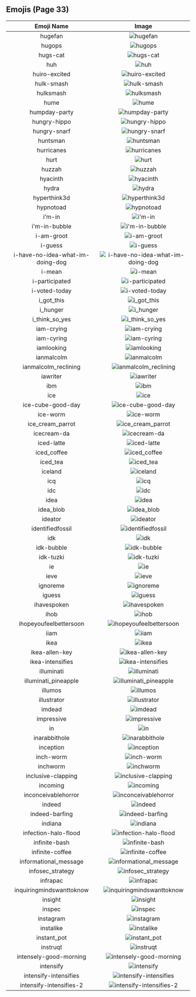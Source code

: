 
  ## Emojis (Page 33)
  |Emoji Name|Image|
  | :-: | :-: |
  |hugefan| ![hugefan](/output/hugefan.png)|
  |hugops| ![hugops](/output/hugops.png)|
  |hugs-cat| ![hugs-cat](/output/hugs-cat.gif)|
  |huh| ![huh](/output/huh.png)|
  |huiro-excited| ![huiro-excited](/output/huiro-excited.gif)|
  |hulk-smash| ![hulk-smash](/output/hulk-smash.gif)|
  |hulksmash| ![hulksmash](/output/hulksmash.png)|
  |hume| ![hume](/output/hume.png)|
  |humpday-party| ![humpday-party](/output/humpday-party.gif)|
  |hungry-hippo| ![hungry-hippo](/output/hungry-hippo.gif)|
  |hungry-snarf| ![hungry-snarf](/output/hungry-snarf.png)|
  |huntsman| ![huntsman](/output/huntsman.png)|
  |hurricanes| ![hurricanes](/output/hurricanes.png)|
  |hurt| ![hurt](/output/hurt.png)|
  |huzzah| ![huzzah](/output/huzzah.gif)|
  |hyacinth| ![hyacinth](/output/hyacinth.png)|
  |hydra| ![hydra](/output/hydra.png)|
  |hyperthink3d| ![hyperthink3d](/output/hyperthink3d.gif)|
  |hypnotoad| ![hypnotoad](/output/hypnotoad.gif)|
  |i'm-in| ![i'm-in](/output/i'm-in.gif)|
  |i'm-in-bubble| ![i'm-in-bubble](/output/i'm-in-bubble)|
  |i-am-groot| ![i-am-groot](/output/i-am-groot.jpg)|
  |i-guess| ![i-guess](/output/i-guess.png)|
  |i-have-no-idea-what-im-doing-dog| ![i-have-no-idea-what-im-doing-dog](/output/i-have-no-idea-what-im-doing-dog)|
  |i-mean| ![i-mean](/output/i-mean.png)|
  |i-participated| ![i-participated](/output/i-participated)|
  |i-voted-today| ![i-voted-today](/output/i-voted-today.png)|
  |i_got_this| ![i_got_this](/output/i_got_this.jpg)|
  |i_hunger| ![i_hunger](/output/i_hunger)|
  |i_think_so_yes| ![i_think_so_yes](/output/i_think_so_yes.png)|
  |iam-crying| ![iam-crying](/output/iam-crying.gif)|
  |iam-cyring| ![iam-cyring](/output/iam-cyring.gif)|
  |iamlooking| ![iamlooking](/output/iamlooking.jpg)|
  |ianmalcolm| ![ianmalcolm](/output/ianmalcolm.png)|
  |ianmalcolm_reclining| ![ianmalcolm_reclining](/output/ianmalcolm_reclining.png)|
  |iawriter| ![iawriter](/output/iawriter.png)|
  |ibm| ![ibm](/output/ibm.jpg)|
  |ice| ![ice](/output/ice.png)|
  |ice-cube-good-day| ![ice-cube-good-day](/output/ice-cube-good-day.png)|
  |ice-worm| ![ice-worm](/output/ice-worm.png)|
  |ice_cream_parrot| ![ice_cream_parrot](/output/ice_cream_parrot.gif)|
  |icecream-da| ![icecream-da](/output/icecream-da.png)|
  |iced-latte| ![iced-latte](/output/iced-latte.png)|
  |iced_coffee| ![iced_coffee](/output/iced_coffee.png)|
  |iced_tea| ![iced_tea](/output/iced_tea.png)|
  |iceland| ![iceland](/output/iceland.png)|
  |icq| ![icq](/output/icq.png)|
  |idc| ![idc](/output/idc.png)|
  |idea| ![idea](/output/idea.png)|
  |idea_blob| ![idea_blob](/output/idea_blob.png)|
  |ideator| ![ideator](/output/ideator.png)|
  |identifiedfossil| ![identifiedfossil](/output/identifiedfossil.png)|
  |idk| ![idk](/output/idk.png)|
  |idk-bubble| ![idk-bubble](/output/idk-bubble.gif)|
  |idk-tuzki| ![idk-tuzki](/output/idk-tuzki.gif)|
  |ie| ![ie](/output/ie.png)|
  |ieve| ![ieve](/output/ieve.png)|
  |ignoreme| ![ignoreme](/output/ignoreme.jpg)|
  |iguess| ![iguess](/output/iguess.png)|
  |ihavespoken| ![ihavespoken](/output/ihavespoken.jpg)|
  |ihob| ![ihob](/output/ihob.png)|
  |ihopeyoufeelbettersoon| ![ihopeyoufeelbettersoon](/output/ihopeyoufeelbettersoon)|
  |iiam| ![iiam](/output/iiam.gif)|
  |ikea| ![ikea](/output/ikea.png)|
  |ikea-allen-key| ![ikea-allen-key](/output/ikea-allen-key.png)|
  |ikea-intensifies| ![ikea-intensifies](/output/ikea-intensifies.gif)|
  |illuminati| ![illuminati](/output/illuminati.png)|
  |illuminati_pineapple| ![illuminati_pineapple](/output/illuminati_pineapple.png)|
  |illumos| ![illumos](/output/illumos.png)|
  |illustrator| ![illustrator](/output/illustrator.png)|
  |imdead| ![imdead](/output/imdead.png)|
  |impressive| ![impressive](/output/impressive.jpg)|
  |in| ![in](/output/in.png)|
  |inarabbithole| ![inarabbithole](/output/inarabbithole.jpg)|
  |inception| ![inception](/output/inception.gif)|
  |inch-worm| ![inch-worm](/output/inch-worm.png)|
  |inchworm| ![inchworm](/output/inchworm.png)|
  |inclusive-clapping| ![inclusive-clapping](/output/inclusive-clapping.gif)|
  |incoming| ![incoming](/output/incoming.png)|
  |inconceivablehorror| ![inconceivablehorror](/output/inconceivablehorror.png)|
  |indeed| ![indeed](/output/indeed.png)|
  |indeed-barfing| ![indeed-barfing](/output/indeed-barfing.png)|
  |indiana| ![indiana](/output/indiana.gif)|
  |infection-halo-flood| ![infection-halo-flood](/output/infection-halo-flood.png)|
  |infinite-bash| ![infinite-bash](/output/infinite-bash.gif)|
  |infinite-coffee| ![infinite-coffee](/output/infinite-coffee.gif)|
  |informational_message| ![informational_message](/output/informational_message.png)|
  |infosec_strategy| ![infosec_strategy](/output/infosec_strategy.png)|
  |infrapac| ![infrapac](/output/infrapac.png)|
  |inquiringmindswanttoknow| ![inquiringmindswanttoknow](/output/inquiringmindswanttoknow.png)|
  |insight| ![insight](/output/insight.jpg)|
  |inspec| ![inspec](/output/inspec.jpg)|
  |instagram| ![instagram](/output/instagram.png)|
  |instalike| ![instalike](/output/instalike.jpg)|
  |instant_pot| ![instant_pot](/output/instant_pot.png)|
  |instruqt| ![instruqt](/output/instruqt.png)|
  |intensely-good-morning| ![intensely-good-morning](/output/intensely-good-morning.gif)|
  |intensify| ![intensify](/output/intensify.png)|
  |intensify-intensifies| ![intensify-intensifies](/output/intensify-intensifies)|
  |intensify-intensifies-2| ![intensify-intensifies-2](/output/intensify-intensifies-2.gif)|
  